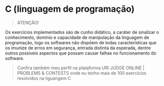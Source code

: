 # C (linguagem de programação)

> ATENÇÃO!

Os exercícios implementados são de cunho didático, a caráter de sinalizar o conhecimento, domínio e capacidade de manipulação da linguagem de programação, logo os softwares não dispõem de todas características que os imunize de erros em segurança, entrada distinta da esperada,
dentre outros possíveis aspectos que possam causar falhas no funcionamento do software.

> Confira também meu perfil na plataforma URI JUDGE ONLINE | PROBLEMS & CONTESTS onde eu tenho mais de 100 exercícios resolvidos na liguangem C
